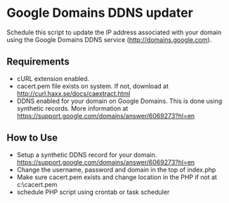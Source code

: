 # Google Domains DDNS updater #

Schedule this script to update the IP address associated with your domain using the Google Domains DDNS service (http://domains.google.com).

## Requirements ##

* cURL extension enabled. 
* cacert.pem file exists on system.  If not, download at http://curl.haxx.se/docs/caextract.html
* DDNS enabled for your domain on Google Domains.  This is done using synthetic records.  More information at https://support.google.com/domains/answer/6069273?hl=en

## How to Use ##

* Setup a synthetic DDNS record for your domain.  https://support.google.com/domains/answer/6069273?hl=en
* Change the username, password and domain in the top of index.php
* Make sure cacert.pem exists and change location in the PHP if not at c:\cacert.pem
* schedule PHP script using crontab or task scheduler